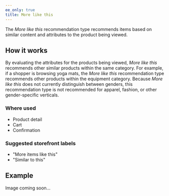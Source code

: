 ```yaml
---
ee_only: true
title: More like this
---
```


The _More like this_ recommendation type recommends items based on similar content and attributes to the product being viewed.

## How it works

By evaluating the attributes for the products being viewed, _More like this_ recommends other similar products within the same category. For example, if a shopper is browsing yoga mats, the _More like this_ recommendation type recommends other products within the equipment category. Because _More like this_ does not currently distinguish between genders, this recommendation type is not recommended for apparel, fashion, or other gender-specific verticals.

### Where used

- Product detail
- Cart
- Confirmation

### Suggested storefront labels

- "More items like this"
- "Similar to this"

## Example

Image coming soon...
